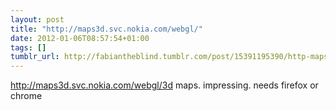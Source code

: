 ```yaml
---
layout: post
title: "http://maps3d.svc.nokia.com/webgl/"
date: 2012-01-06T08:57:54+01:00
tags: []
tumblr_url: http://fabiantheblind.tumblr.com/post/15391195390/http-maps3d-svc-nokia-com-webgl
---
```

http://maps3d.svc.nokia.com/webgl/3d maps. impressing.
needs firefox or chrome
